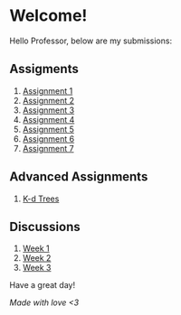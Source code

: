 # Welcome!
Hello Professor, below are my submissions:

## Assigments

1. [Assignment 1](/submissions/1.md)
1. [Assignment 2](/submissions/2.md)
1. [Assignment 3](/submissions/3.md)
1. [Assignment 4](/submissions/4.md)
1. [Assignment 5](/submissions/5.md)
1. [Assignment 6](/submissions/6.md)
1. [Assignment 7](/submissions/7.md)

## Advanced Assignments

1. [K-d Trees](/advanced/kd.md)

## Discussions

1. [Week 1](/discussions/1.md)
1. [Week 2](/discussions/2.md)
1. [Week 3](/discussions/3.md)

Have a great day!

*Made with love <3*

